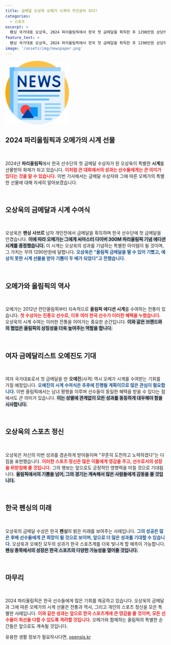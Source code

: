 ```yaml
---
title: 금메달 오상욱 오메가 시계의 주인공이 되다!
categories:
  - 스포츠
excerpt: >
  펜싱 국가대표 오상욱, 2024 파리올림픽에서 한국 첫 금메달을 획득한 후 1290만원 상당의 오메가 시계를 선물받았다! 기쁨이 두 배가 된 그의 눈부신 순간을 놓치지 마세요!
feature_text: >
  펜싱 국가대표 오상욱, 2024 파리올림픽에서 한국 첫 금메달을 획득한 후 1290만원 상당의 오메가 시계를 선물받았다! 기쁨이 두 배가 된 그의 눈부신 순간을 놓치지 마세요!
image: '/assets/img/newspaper.png'
---
```


<p><img src="/assets/img/newspaper.png" alt="kimp 속보" /></p>

<h2 data-ke-size="size26">2024 파리올림픽과 오메가의 시계 선물</h2>

<p data-ke-size="size16">&nbsp;</p>

<p>2024년 <b>파리올림픽</b>에서 한국 선수단의 첫 금메달 수상자가 된 오상욱이 특별한 <b>시계</b>를 선물받아 화제가 되고 있습니다. <b><span style="color: #ee2323;">이처럼 큰 대회에서의 성과는 선수들에게는 큰 의미가 있다는 것을 알 수 있습니다.</span></b> 이번 기사에서는 금메달 수상자와 그에 따른 오메가의 특별한 선물에 대해 자세히 알아보겠습니다.</p>

<p data-ke-size="size16">&nbsp;</p>

<h2 data-ke-size="size26">오상욱의 금메달과 시계 수여식</h2>

<p data-ke-size="size16">&nbsp;</p>

<p>오상욱은 <b>펜싱 사브르</b> 남자 개인전에서 금메달을 획득하며 한국 선수단에 첫 금메달을 안겼습니다. <b><span style="background-color: #21538527;">이에 따라 오메가는 그에게 씨마스터 다이버 300M 파리올림픽 기념 에디션 시계를 증정했습니다.</span></b> 이 시계는 오상욱의 성과를 기념하는 특별한 아이템이 될 것이며, 그 가치는 무려 1290만원에 달합니다. <b><span style="color: #1a5490;">오상욱은 "올림픽 금메달을 딸 수 있어 기뻤고, 예상치 못한 시계 선물을 받아 기쁨이 두 배가 되었다"고 전했습니다.</span></b></p>

<p data-ke-size="size16">&nbsp;</p>

<h2 data-ke-size="size26">오메가와 올림픽의 역사</h2>

<p data-ke-size="size16">&nbsp;</p>

<p>오메가는 2012년 런던올림픽부터 지속적으로 <b>올림픽 에디션 시계</b>를 수여하는 전통이 있습니다. <b><span style="color: #ee2323;">첫 수상자는 진종오 선수로, 이후 여러 한국 선수가 이러한 혜택을 누렸습니다.</span></b> 오상욱의 시계 수여는 이러한 전통을 이어가는 중요한 순간입니다. <b><span style="background-color: #21538527;">이와 같은 브랜드와의 협업은 올림픽의 상징성을 더욱 높여주는 역할을 합니다.</span></b></p>

<p data-ke-size="size16">&nbsp;</p>

<h2 data-ke-size="size26">여자 금메달리스트 오예진도 기대</h2>

<p data-ke-size="size16">&nbsp;</p>

<p>여자 국가대표로서 첫 금메달을 딴 <b>오예진</b>(사격) 역시 오메가 시계를 수여받는 기회를 가질 예정입니다. <b><span style="color: #1a5490;">오예진의 시계 수여식은 추후에 진행될 계획이므로 많은 관심이 필요합니다.</span></b> 이번 올림픽에서는 남녀 평행을 이루며 선수들이 동일한 혜택을 받을 수 있다는 점에서도 큰 의미가 있습니다. <b><span style="background-color: #21538527;">이는 성별에 관계없이 모든 성과를 동등하게 대우해야 함을 시사합니다.</span></b></p>

<p data-ke-size="size16">&nbsp;</p>

<h2 data-ke-size="size26">오상욱의 스포츠 정신</h2>

<p data-ke-size="size16">&nbsp;</p>

<p>오상욱은 자신의 이번 성과를 겸손하게 받아들이며 "꾸준히 도전하고 노력하겠다"는 다짐을 표현했습니다. <b><span style="color: #ee2323;">이러한 스포츠 정신은 많은 이들에게 영감을 주고, 선수로서의 성장을 뒤받침해 줄 것입니다.</span></b> 그의 행보는 앞으로도 긍정적인 영향력을 미칠 것으로 기대됩니다. <b><span style="background-color: #21538527;">올림픽에서의 기쁨을 넘어, 그의 경기는 계속해서 많은 사람들에게 감동을 줄 것입니다.</span></b></p>

<p data-ke-size="size16">&nbsp;</p>

<h2 data-ke-size="size26">한국 펜싱의 미래</h2>

<p data-ke-size="size16">&nbsp;</p>

<p>오상욱의 금메달 수상은 한국 <b>펜싱</b>의 밝은 미래를 보여주는 사례입니다. <b><span style="color: #1a5490;">그의 성공은 많은 후배 선수들에게 큰 희망이 될 것으로 보이며, 앞으로 더 많은 성과를 기대할 수 있습니다.</span></b> 오상욱과 오예진 모두의 성과가 한국 스포츠계를 더욱 빛나게 할 예측이 가능합니다. <b><span style="background-color: #21538527;">펜싱 종목에서의 성장은 한국 스포츠의 다양한 가능성을 열어줄 것입니다.</span></b></p>

<p data-ke-size="size16">&nbsp;</p>

<h2 data-ke-size="size26">마무리</h2>

<p data-ke-size="size16">&nbsp;</p>

<p>2024 파리올림픽은 한국 선수들에게 많은 기회를 제공하고 있습니다. 오상욱의 금메달과 그에 따른 오메가의 시계 선물은 전통과 역사, 그리고 개인의 스포츠 정신을 모은 특별한 사례입니다. <b><span style="color: #ee2323;">이와 같은 성과는 앞으로 한국 스포츠계에 큰 영감을 줄 것이며, 모든 선수들이 최선을 다할 수 있도록 격려할 것입니다.</span></b> 오메가와 함께하는 올림픽의 특별한 순간들은 앞으로도 계속될 것입니다.</p>
유용한 생활 정보가 필요하시다면, <a href="https://opensis.kr" rel="dofollow">opensis.kr</a>


